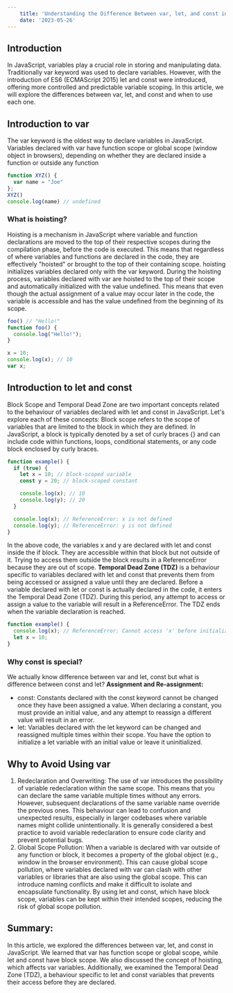 ```yaml
---
    title: 'Understanding the Difference Between var, let, and const in JavaScript'
    date: '2023-05-26'
---
```

## Introduction 
In JavaScript, variables play a crucial role in storing and manipulating data. Traditionally var keyword was used to declare variables. However, with the introduction of ES6 (ECMAScript 2015) let and const were introduced, offering more controlled and predictable variable scoping. In this article, we will explore the differences between var, let, and const and when to use each one.


## Introduction to var
The var keyword is the oldest way to declare variables in JavaScript. Variables declared with var have function scope or global scope (window object in browsers), depending on whether they are declared inside a function or outside any function
```js
function XYZ() { 
  var name = "Joe" 
}; 
XYZ() 
console.log(name) // undefined
```
### What is hoisting?
Hoisting is a mechanism in JavaScript where variable and function declarations are moved to the top of their respective scopes during the compilation phase, before the code is executed. This means that regardless of where variables and functions are declared in the code, they are effectively "hoisted" or brought to the top of their containing scope.
hoisting initializes variables declared only with the var keyword. During the hoisting process, variables declared with var are hoisted to the top of their scope and automatically initialized with the value undefined. This means that even though the actual assignment of a value may occur later in the code, the variable is accessible and has the value undefined from the beginning of its scope.
```js
foo() // "Hello!"
function foo() {
  console.log("Hello!");
}

x = 10;
console.log(x); // 10
var x;
```
## Introduction to let and const
Block Scope and Temporal Dead Zone are two important concepts related to the behaviour of variables declared with let and const in JavaScript. Let's explore each of these concepts:
Block scope refers to the scope of variables that are limited to the block in which they are defined. In JavaScript, a block is typically denoted by a set of curly braces {} and can include code within functions, loops, conditional statements, or any code block enclosed by curly braces.
```js
function example() {
  if (true) {
    let x = 10; // block-scoped variable
    const y = 20; // block-scoped constant

    console.log(x); // 10
    console.log(y); // 20
  }

  console.log(x); // ReferenceError: x is not defined
  console.log(y); // ReferenceError: y is not defined
}
```
In the above code, the variables x and y are declared with let and const inside the if block. They are accessible within that block but not outside of it. Trying to access them outside the block results in a ReferenceError because they are out of scope.
**Temporal Dead Zone (TDZ)** is a behaviour specific to variables declared with let and const that prevents them from being accessed or assigned a value until they are declared.
Before a variable declared with let or const is actually declared in the code, it enters the Temporal Dead Zone (TDZ). During this period, any attempt to access or assign a value to the variable will result in a ReferenceError. The TDZ ends when the variable declaration is reached.
```js
function example() {
  console.log(x); // ReferenceError: Cannot access 'x' before initialization
  let x = 10;
}
```
### Why const is special?
We actually know difference between var and let, const but what is difference between const and let?
**Assignment and Re-assignment:**
- const: Constants declared with the const keyword cannot be changed once they have been assigned a value. When declaring a constant, you must provide an initial value, and any attempt to reassign a different value will result in an error.
- let: Variables declared with the let keyword can be changed and reassigned multiple times within their scope. You have the option to initialize a let variable with an initial value or leave it uninitialized.
## Why to Avoid Using var
1. Redeclaration and Overwriting: The use of var introduces the possibility of variable redeclaration within the same scope. This means that you can declare the same variable multiple times without any errors. However, subsequent declarations of the same variable name override the previous ones. This behaviour can lead to confusion and unexpected results, especially in larger codebases where variable names might collide unintentionally. It is generally considered a best practice to avoid variable redeclaration to ensure code clarity and prevent potential bugs.
2. Global Scope Pollution: When a variable is declared with var outside of any function or block, it becomes a property of the global object (e.g., window in the browser environment). This can cause global scope pollution, where variables declared with var can clash with other variables or libraries that are also using the global scope. This can introduce naming conflicts and make it difficult to isolate and encapsulate functionality. By using let and const, which have block scope, variables can be kept within their intended scopes, reducing the risk of global scope pollution.
## Summary:
In this article, we explored the differences between var, let, and const in JavaScript. We learned that var has function scope or global scope, while let and const have block scope. We also discussed the concept of hoisting, which affects var variables. Additionally, we examined the Temporal Dead Zone (TDZ), a behaviour specific to let and const variables that prevents their access before they are declared.
